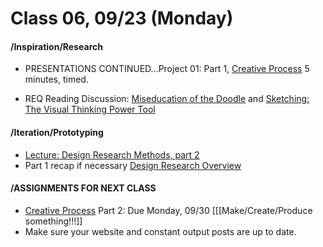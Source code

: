 # Class 06, 09/23 (Monday)


#### /Inspiration/Research


* PRESENTATIONS CONTINUED...Project 01: Part 1, [Creative Process](creative_process.md) 5 minutes, timed.

* REQ Reading Discussion: [Miseducation of the Doodle](https://alistapart.com/article/the-miseducation-of-the-doodle) and [Sketching: The Visual Thinking Power Tool](https://alistapart.com/article/sketching-the-visual-thinking-power-tool)

#### /Iteration/Prototyping

* [Lecture: Design Research Methods, part 2](https://docs.google.com/presentation/d/1Th1rqvcV9UcW-3oMBZrE5iQjybsqyXxg_M8a0benmro/edit?usp=sharing)
* Part 1 recap if necessary [Design Research Overview](https://docs.google.com/presentation/d/1UGf2cRX1_iFs5dr76ll7hIAAxrzbX_VrRQJ7F3fX_h8/edit?usp=sharing)



#### /ASSIGNMENTS FOR NEXT CLASS


* [Creative Process](creative_process.md) Part 2: Due Monday, 09/30 [[[Make/Create/Produce something!!!]]
* Make sure your website and constant output posts are up to date. 


